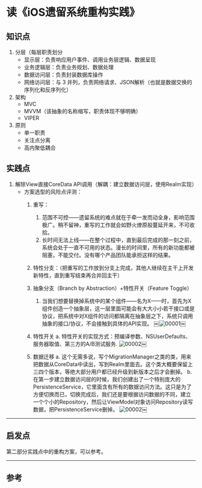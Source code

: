 # 读《iOS遗留系统重构实践》

## 知识点

1. 分层（每层职责划分
   * 显示层：负责响应用户事件、调用业务层逻辑、数据呈现
   * 业务逻辑层：负责业务规划、数据处理
   * 数据访问层：负责封装数据库操作
   * 网络访问层：与 3 并列，负责网络请求、JSON解析（也就是数据交换的序列化和反序列化）
2. 架构
   * MVC
   * MVVM（该抽象的名称缩写，职责体现不够明确）
   * VIPER
3. 原则
   * 单一职责
   * 关注点分离
   * 高内聚低耦合

## 实践点

1. 解除View直接CoreData API调用（解耦：建立数据访问层，使用Realm实现）
    * 方案选型的风险点评测：
        1. 重写：
            1. 范围不可控——遗留系统的难点就在于牵一发而动全身，影响范围极广。稍不留神，重写的工作就会如野火燎原般蔓延开来，不可收拾。
            2. 长时间无法上线——在整个过程中，直到最后完成的那一刻之前，系统会处于一直不可用的状态。漫长的时间里，所有的新功能都被阻塞，不能交付。没有哪个产品团队能承担这样的结果。
        2. 特性分支：（把重写的工作放到分支上完成，其他人继续在主干上开发新特性，直到重写结束再合并回主干）
        3. 抽象分支（Branch by Abstraction）+特性开关（Feature Toggle）
            1. 当我们想要替换掉系统中的某个组件——名为X——时，首先为X组件创造一个抽象层，这一层里面可能会有大大小小若干接口或是协议，把系统中对X组件的访问都隔离在抽象层之下，系统只调用抽象的接口/协议，不会接触到具体的API实现。
￼![00001](https://github.com/BinaryArtists/not-just-code/blob/master/articles.ios/imges/00001.jpg)￼

		2. 特性开关
			a. 特性开关的实现方式：预编译参数、NSUserDefaults、服务器取值、第三方的A/B测试服务.
			![00002](https://github.com/BinaryArtists/not-just-code/blob/master/articles.ios/imges/00002.jpg)￼
		3. 数据迁移
			a. 这个无需多说，写个MigrationManager之类的类，用来把数据从CoreData中读出，写到Realm里面去。这个类大概要保留上三四个版本，等绝大部分用户都已经升级到新版本之后才会删掉。
			b. 在第一步建立数据访问层的时候，我们创建出了一个特别庞大的PersistenceService，它里面含有所有的数据访问方法。这只是为了方便切换而已，切换完成后，我们还是要根据访问数据的不同，建立一个个小的Repository，然后让ViewModel对象访问Repository读写数据，把PersistenceService删掉。
	![00002](https://github.com/BinaryArtists/not-just-code/blob/master/articles.ios/imges/00002.jpg)￼

-------------------

## 启发点

第二部分实践点中的重构方案，可以参考。

---------

## 参考

  [1]: http://www.infoq.com/cn/articles/ios-legacy-codebase-refactor
  [2]: https://github.com/BinaryArtists/not-just-code/blob/master/articles.ios/blog-reading/read-iOS%E9%81%97%E7%95%99%E7%B3%BB%E7%BB%9F%E9%87%8D%E6%9E%84%E5%AE%9E%E8%B7%B5.md

